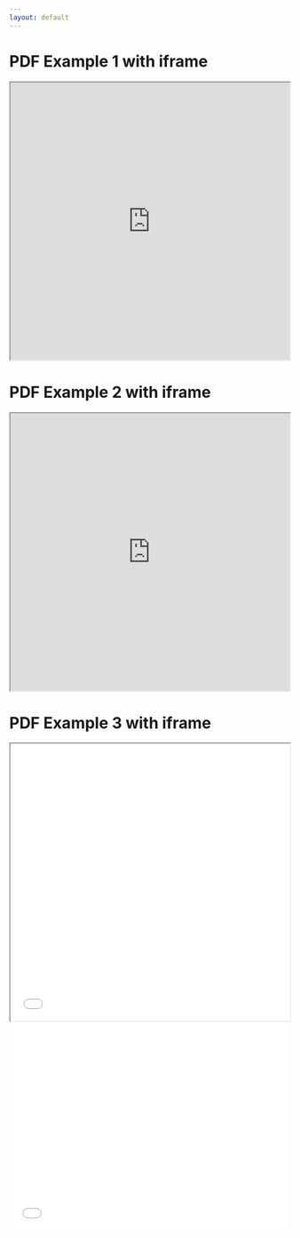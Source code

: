 ```yaml
---
layout: default
---
```


<h1>PDF Example 1 with iframe</h1>
<iframe src="https://github.com/cmscStar/Test_Project_Site/blob/main/NEW_PDF.pdf" width="100%" height="500px">
</iframe>

<h1>PDF Example 2 with iframe</h1>
<iframe src="https://cmscstar.github.io/Test_Project_Site/NEW_PDF.pdf" width="100%" height="500px">
</iframe>
      
<h1>PDF Example 3 with iframe</h1>
<iframe src="/NEW_PDF.pdf" width="100%" height="500px">
</iframe>
      
<embed src="/NEW_PDF.pdf" width="500" height="375" type="application/pdf">
